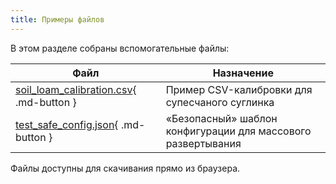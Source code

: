 ```yaml
---
title: Примеры файлов
---
```


В этом разделе собраны вспомогательные файлы:

| Файл | Назначение |
|------|------------|
| [soil_loam_calibration.csv](soil_loam_calibration.csv){ .md-button } | Пример CSV-калибровки для супесчаного суглинка |
| [test_safe_config.json](test_safe_config.json){ .md-button } | «Безопасный» шаблон конфигурации для массового развертывания |

Файлы доступны для скачивания прямо из браузера. 